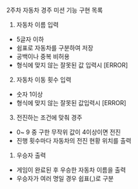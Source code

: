 2주차 자동차 경주 미션 기능 구현 목록

1. 자동차 이름 입력
- 5글자 이하
- 쉼표로 자동차를 구분하여 저장
- 공백이나 중복 비허용
- 형식에 맞지 않는 잘못된 값 입력시 [ERROR]

2. 자동차 이동 횟수 입력
- 숫자 1이상
- 형식에 맞지 않는 잘못된 값입력시 [ERROR]

3. 전진하는 조건에 맞춰 경주
- 0~ 9 중 구한 무작위 값이 4이상이면 전진
- 진행 횟수마다 자동차의 전진 현황 위치를 출력

1. 우승자 출력
- 게임이 완료된 후 우승한 자동차 이름을 출력
- 우승자가 여러 명일 경우 쉽표(,)로 구분